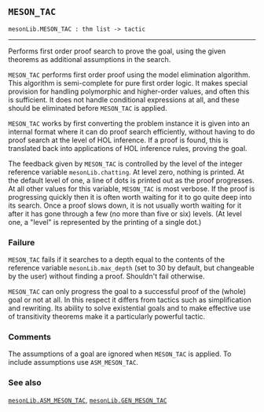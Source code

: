 ## `MESON_TAC`

``` hol4
mesonLib.MESON_TAC : thm list -> tactic
```

------------------------------------------------------------------------

Performs first order proof search to prove the goal, using the given
theorems as additional assumptions in the search.

`MESON_TAC` performs first order proof using the model elimination
algorithm. This algorithm is semi-complete for pure first order logic.
It makes special provision for handling polymorphic and higher-order
values, and often this is sufficient. It does not handle conditional
expressions at all, and these should be eliminated before `MESON_TAC` is
applied.

`MESON_TAC` works by first converting the problem instance it is given
into an internal format where it can do proof search efficiently,
without having to do proof search at the level of HOL inference. If a
proof is found, this is translated back into applications of HOL
inference rules, proving the goal.

The feedback given by `MESON_TAC` is controlled by the level of the
integer reference variable `mesonLib.chatting`. At level zero, nothing
is printed. At the default level of one, a line of dots is printed out
as the proof progresses. At all other values for this variable,
`MESON_TAC` is most verbose. If the proof is progressing quickly then it
is often worth waiting for it to go quite deep into its search. Once a
proof slows down, it is not usually worth waiting for it after it has
gone through a few (no more than five or six) levels. (At level one, a
"level" is represented by the printing of a single dot.)

### Failure

`MESON_TAC` fails if it searches to a depth equal to the contents of the
reference variable `mesonLib.max_depth` (set to 30 by default, but
changeable by the user) without finding a proof. Shouldn't fail
otherwise.

`MESON_TAC` can only progress the goal to a successful proof of the
(whole) goal or not at all. In this respect it differs from tactics such
as simplification and rewriting. Its ability to solve existential goals
and to make effective use of transitivity theorems make it a
particularly powerful tactic.

### Comments

The assumptions of a goal are ignored when `MESON_TAC` is applied. To
include assumptions use `ASM_MESON_TAC`.

### See also

[`mesonLib.ASM_MESON_TAC`](#mesonLib.ASM_MESON_TAC),
[`mesonLib.GEN_MESON_TAC`](#mesonLib.GEN_MESON_TAC)
